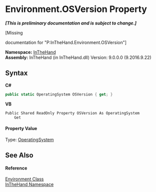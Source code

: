# Environment.OSVersion Property 
 _**\[This is preliminary documentation and is subject to change.\]**_

\[Missing <summary> documentation for "P:InTheHand.Environment.OSVersion"\]

**Namespace:**&nbsp;<a href="N_InTheHand">InTheHand</a><br />**Assembly:**&nbsp;InTheHand (in InTheHand.dll) Version: 9.0.0.0 (9.2016.9.22)

## Syntax

**C#**<br />
``` C#
public static OperatingSystem OSVersion { get; }
```

**VB**<br />
``` VB
Public Shared ReadOnly Property OSVersion As OperatingSystem
	Get
```


#### Property Value
Type: <a href="T_InTheHand_OperatingSystem">OperatingSystem</a>

## See Also


#### Reference
<a href="T_InTheHand_Environment">Environment Class</a><br /><a href="N_InTheHand">InTheHand Namespace</a><br />